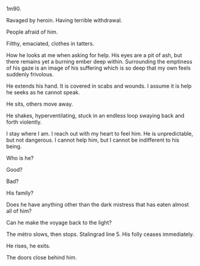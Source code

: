 

1m90. 

Ravaged by heroin. Having terrible withdrawal.

People afraid of him.

Filthy, emaciated, clothes in tatters.

How he looks at me when asking for help. His eyes are a pit of ash, but there remains yet a burning ember deep within. Surrounding the emptiness of his gaze is an image of his suffering which is so deep that my own feels suddenly frivolous.

He extends his hand. It is covered in scabs and wounds. I assume it is help he seeks as he cannot speak.

He sits, others move away.

He shakes, hyperventilating, stuck in an endless loop swaying back and forth violently.

I stay where I am. I reach out with my heart to feel him. He is unpredictable, but not dangerous. I cannot help him, but I cannot be indifferent to his being.

Who is he? 

Good? 

Bad? 

His family? 

Does he have anything other than the dark mistress that has eaten almost all of him? 

Can he make the voyage back to the light?

The métro slows, then stops. Stalingrad line 5.
His folly ceases immediately. 

He rises, he exits. 

The doors close behind him.
